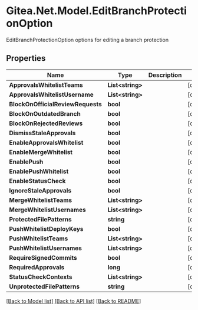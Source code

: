 # Gitea.Net.Model.EditBranchProtectionOption
EditBranchProtectionOption options for editing a branch protection

## Properties

Name | Type | Description | Notes
------------ | ------------- | ------------- | -------------
**ApprovalsWhitelistTeams** | **List&lt;string&gt;** |  | [optional] 
**ApprovalsWhitelistUsername** | **List&lt;string&gt;** |  | [optional] 
**BlockOnOfficialReviewRequests** | **bool** |  | [optional] 
**BlockOnOutdatedBranch** | **bool** |  | [optional] 
**BlockOnRejectedReviews** | **bool** |  | [optional] 
**DismissStaleApprovals** | **bool** |  | [optional] 
**EnableApprovalsWhitelist** | **bool** |  | [optional] 
**EnableMergeWhitelist** | **bool** |  | [optional] 
**EnablePush** | **bool** |  | [optional] 
**EnablePushWhitelist** | **bool** |  | [optional] 
**EnableStatusCheck** | **bool** |  | [optional] 
**IgnoreStaleApprovals** | **bool** |  | [optional] 
**MergeWhitelistTeams** | **List&lt;string&gt;** |  | [optional] 
**MergeWhitelistUsernames** | **List&lt;string&gt;** |  | [optional] 
**ProtectedFilePatterns** | **string** |  | [optional] 
**PushWhitelistDeployKeys** | **bool** |  | [optional] 
**PushWhitelistTeams** | **List&lt;string&gt;** |  | [optional] 
**PushWhitelistUsernames** | **List&lt;string&gt;** |  | [optional] 
**RequireSignedCommits** | **bool** |  | [optional] 
**RequiredApprovals** | **long** |  | [optional] 
**StatusCheckContexts** | **List&lt;string&gt;** |  | [optional] 
**UnprotectedFilePatterns** | **string** |  | [optional] 

[[Back to Model list]](../README.md#documentation-for-models) [[Back to API list]](../README.md#documentation-for-api-endpoints) [[Back to README]](../README.md)

